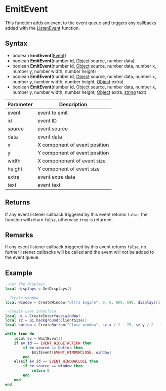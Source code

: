# EmitEvent

This function adds an event to the event queue and triggers any callbacks added with the [ListenEvent](ListenEvent.md) function.

## Syntax

- boolean **EmitEvent**([Event](Event.md))
- boolean **EmitEvent**(number id, [Object](Object.md) source, number data)
- boolean **EmitEvent**(number id, [Object](Object.md) source, number data, number x, number y, number width, number height)
- boolean **EmitEvent**(number id, [Object](Object.md) source, number data, number x, number y, number width, number height, [Object](Object.md) extra)
- boolean **EmitEvent**(number id, [Object](Object.md) source, number data, number x, number y, number width, number height, [Object](Object.md) extra, [string](https://www.lua.org/manual/5.4/manual.html#6.4) text)

| Parameter | Description |
| --- | --- |
| event | event to emit |
| id | event ID |
| source | event source |
| data | event data |
| x | X component of event position |
| y | Y component of event position |
| width | X compononent of event size | 
| height | Y component of event size |
| extra | event extra data |
| text | event text |

## Returns

If any event listener callback triggered by this event returns `false`, the function will return `false`, otherwise `true` is returned.

## Remarks

If any event listener callback triggered by this event returns `false`, no further listener callbacks will be called and the event will not be added to the event queue.

## Example

```lua
--Get the displays
local displays = GetDisplays()

--Create window
local window = CreateWindow("Ultra Engine", 0, 0, 800, 600, displays[1])

--Create user interface
local ui = CreateInterface(window)
local sz = ui.background:ClientSize()
local button = CreateButton("Close window", sz.x / 2 - 75, sz.y / 2 - 15, 150, 30, ui.background)

while true do
    local ev = WaitEvent()
    if ev.id == EVENT_WIDGETACTION then
        if ev.source == button then
            EmitEvent(EVENT_WINDOWCLOSE, window)
        end
    elseif ev.id == EVENT_WINDOWCLOSE then
        if ev.source == window then
            return 0
        end
    end
end
```
